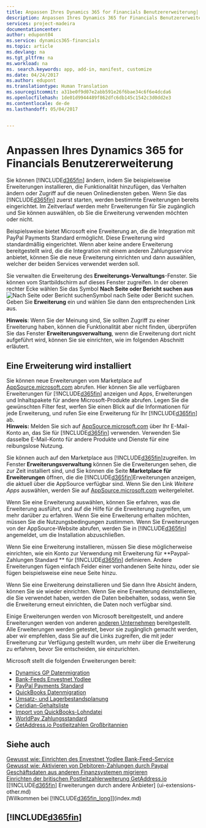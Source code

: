 ```yaml
---
title: Anpassen Ihres Dynamics 365 for Financials Benutzererweiterung| Microsoft Docs
description: Anpassen Ihres Dynamics 365 for Financials Benutzererweiterung
services: project-madeira
documentationcenter: 
author: edupont04
ms.service: dynamics365-financials
ms.topic: article
ms.devlang: na
ms.tgt_pltfrm: na
ms.workload: na
ms. search.keywords: app, add-in, manifest, customize
ms.date: 04/24/2017
ms.author: edupont
ms.translationtype: Human Translation
ms.sourcegitcommit: a31be0f9d07e2abb591e26f6bae34c6f6e4dcda6
ms.openlocfilehash: 1de01d9944489f862dfc6db145c1542c3d0dd2e3
ms.contentlocale: de-de
ms.lasthandoff: 05/04/2017


---
```

# <a name="customizing-dynamics-365-for-financials-using-extensions"></a>Anpassen Ihres Dynamics 365 for Financials Benutzererweiterung
Sie können [!INCLUDE[d365fin](includes/d365fin_md.md)] ändern, indem Sie beispielsweise Erweiterungen installieren, die Funktionalität hinzufügen, das Verhalten ändern oder Zugriff auf die neuen Onlinediensten geben.
Wenn Sie das [!INCLUDE[d365fin](includes/d365fin_md.md)] zuerst starten, werden bestimmte Erweiterungen bereits eingerichtet. Im Zeitverlauf werden mehr Erweiterungen für Sie zugänglich und Sie können auswählen, ob Sie die Erweiterung verwenden möchten oder nicht.

Beispielsweise bietet Microsoft eine Erweiterung an, die die Integration mit PayPal Payments Standard ermöglicht. Diese Erweiterung wird standardmäßig eingerichtet.
Wenn aber keine andere Erweiterung bereitgestellt wird, die die Integration mit einem anderen Zahlungsservice anbietet, können Sie die neue Erweiterung einrichten und dann auswählen, welcher der beiden Services verwendet werden soll.  

Sie verwalten die Erweiterung des **Erweiterungs-Verwaltungs**-Fenster. Sie können vom Startbildschirm auf dieses Fenster zugreifen. In der oberen rechter Ecke wählen Sie das Symbol **Nach Seite oder Bericht suchen aus**![Nach Seite oder Bericht suchen](media/ui-search/search_small.png "")Symbol nach Seite oder Bericht suchen. Geben Sie **Erweiterung** ein und wählen Sie dann den entsprechenden Link aus.  

**Hinweis**: Wenn Sie der Meinung sind, Sie sollten Zugriff zu einer Erweiterung haben, können die Funktionalität aber nicht finden, überprüfen Sie das Fenster **Erweiterungsverwaltung**, wenn die Erweiterung dort nicht aufgeführt wird, können Sie sie einrichten, wie im folgenden Abschnitt erläutert.  

## <a name="installing-an-extension"></a>Eine Erweiterung wird installiert
Sie können neue Erweiterungen vom Marketplace auf [AppSource.microsoft.com](https://appsource.microsoft.com/) abrufen. Hier können Sie alle verfügbaren Erweiterungen für [!INCLUDE[d365fin](includes/d365fin_md.md)] anzeigen und Apps, Erweiterungen und Inhaltspakete für andere Microsoft-Produkte abrufen. Legen Sie die gewünschten Filter fest, werfen Sie einen Blick auf die Informationen für jede Erweiterung, und rufen Sie eine Erweiterung für Ihr [!INCLUDE[d365fin](includes/d365fin_md.md)] ab.  
**Hinweis:** Melden Sie sich auf [AppSource.microsoft.com](https://appsource.microsoft.com/) über Ihr E-Mail- Konto an, das Sie für [!INCLUDE[d365fin](includes/d365fin_md.md)] verwenden. Verwenden Sie dasselbe E-Mail-Konto für andere Produkte und Dienste für eine reibungslose Nutzung.  

Sie können auch auf den Marketplace aus [!INCLUDE[d365fin](includes/d365fin_md.md)]zugreifen. Im Fenster **Erweiterungsverwaltung** können Sie die Erweiterungen sehen, die zur Zeit installiert sind, und Sie können die Seite **Marketplace für Erweiterungen** öffnen, die die [!INCLUDE[d365fin](includes/d365fin_md.md)]Erweiterungen anzeigen, die aktuell über die AppSource verfügbar sind. Wenn Sie den Link *Weitere Apps* auswählen, werden Sie auf [AppSource.microsoft.com](https://appsource.microsoft.com/) weitergeleitet.  

Wenn Sie eine Erweiterung auswählen, können Sie erfahren, was die Erweiterung ausführt, und auf die Hilfe für die Erweiterung zugreifen, um mehr darüber zu erfahren. Wenn Sie eine Erweiterung erhalten möchten, müssen Sie die Nutzungsbedingungen zustimmen. Wenn Sie Erweiterungen von der AppSource-Website abrufen, werden Sie in [!INCLUDE[d365fin](includes/d365fin_md.md)] angemeldet, um die Installation abzuschließen.  

Wenn Sie eine Erweiterung installieren, müssen Sie diese möglicherweise einrichten, wie ein Konto zur Verwendung mit Erweiterung für **Paypal-Zahlungen Standard ** für [!INCLUDE[d365fin](includes/d365fin_md.md)] definieren.
Andere Erweiterungen fügen einfach Felder einer vorhandenen Seite hinzu, oder sie fügen beispielsweise eine neue Seite hinzu.   

Wenn Sie eine Erweiterung deinstallieren und Sie dann Ihre Absicht ändern, können Sie sie wieder einrichten. Wenn Sie eine Erweiterung deinstallieren, die Sie verwendet haben, werden die Daten beibehalten, sodass, wenn Sie die Erweiterung erneut einrichten, die Daten noch verfügbar sind.  

Einige Erweiterungen werden von Microsoft bereitgestellt, und andere Erweiterungen werden von anderen [anderen Unternehmen](ui-extensions-other.md) bereitgestellt. Alle Erweiterungen werden getestet, bevor sie zugänglich gemacht werden, aber wir empfehlen, dass Sie auf die Links zugreifen, die mit jeder Erweiterung zur Verfügung gestellt wurden, um mehr über die Erweiterung zu erfahren, bevor Sie entscheiden, sie einzurichten.  

Microsoft stellt die folgenden Erweiterungen bereit:  

* [Dynamics GP Datenmigration](ui-extensions-dynamicsgp-data-migration.md)  
* [Bank-Feeds Envestnet Yodlee](ui-extensions-yodlee-bank-feeds.md)  
* [PayPal Payments Standard](ui-extensions-paypal-payments-standard.md)  
* [QuickBooks Datenmigration](ui-extensions-quickbooks-data-migration.md)  
* [Umsatz- und Lagerbestandsplanung](ui-extensions-sales-forecast.md)  
* [Ceridian-Gehaltsliste](ui-extensions-ceridian-payroll.md)  
* [Import von QuickBooks-Lohndatei](ui-extensions-quickbooks-payroll.md)  
* [WorldPay Zahlungsstandard](ui-extensions-worldpay-payments-standard.md)
* [GetAddress.io Postleitzahlen Großbritannien](ui-extensions-getaddressio.md)

## <a name="see-also"></a>Siehe auch
[Gewusst wie: Einrichten des Envestnet Yodlee Bank-Feed-Service](bank-how-setup-bank-statement-service.md)  
[Gewusst wie: Aktivieren von Debitoren-Zahlungen durch Paypal](sales-how-enable-payment-service-extensions.md)  
[Geschäftsdaten aus anderen Finanzsystemen migrieren](upload-data.md)  
[Einrichten der britischen Postleitzahlerweiterung GetAddress.io](uk-setup-postal-code-service.md)  
[[!INCLUDE[d365fin](includes/d365fin_md.md)] Erweiterungen durch andere Anbieter] (ui-extensions-other.md)  
[Willkommen bei [!INCLUDE[d365fin_long](includes/d365fin_long_md.md)]](index.md)  

## [!INCLUDE[d365fin](includes/free_trial_md.md)]
